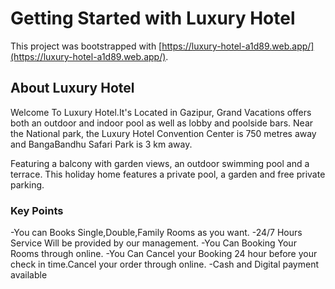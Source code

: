 # Getting Started with Luxury Hotel

This project was bootstrapped with [https://luxury-hotel-a1d89.web.app/](https://luxury-hotel-a1d89.web.app/).

## About Luxury Hotel
Welcome To Luxury Hotel.It's Located in Gazipur, Grand Vacations offers both an outdoor and indoor pool as well as lobby and poolside bars. Near the National park, the Luxury Hotel Convention Center is 750 metres away and BangaBandhu Safari Park is 3 km away.

Featuring a balcony with garden views, an outdoor swimming pool and a terrace. This holiday home features a private pool, a garden and free private parking.

### Key Points
-You can Books Single,Double,Family Rooms as you want.
-24/7 Hours Service Will be provided by our management.
-You Can Booking Your Rooms through online.
-You Can Cancel your Booking 24 hour before your check in time.Cancel your order through online.
-Cash and Digital payment available

